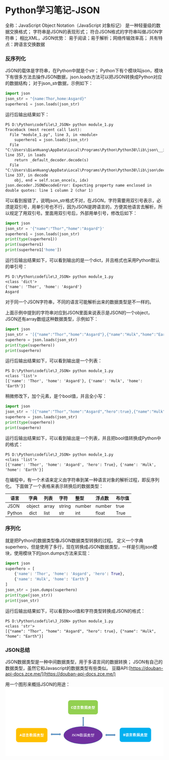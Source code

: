 # Python学习笔记-JSON
全称：JavaScript Object Notation（JavaScript 对象标记）
是一种轻量级的数据交换格式；
字符串是JSON的表现形式；
符合JSON格式的字符串叫做JSON字符串；
相比XML，JSON优势：
易于阅读；易于解析；网络传输效率高；
共有特点：跨语言交换数据

### 反序列化
JSON的载体是字符串，在Python中就是个str；
Python下有个模块叫json，模块下有很多方法去操作JSON数据，json.loads方法可以把JSON转换成Python对应的数据结构；
对于json_str数据，示例如下：
```python
import json
json_str = "{name:Thor,home:Asgard}"
superhero1 = json.loads(json_str)
```
运行后输出结果如下：
```shell
PS D:\Python\codefile\J_JSON> python module_1.py
Traceback (most recent call last):
  File "module_1.py", line 3, in <module>
    superhero1 = json.loads(json_str)
  File "C:\Users\QianHuang\AppData\Local\Programs\Python\Python38\lib\json\__init__.py", line 357, in loads
    return _default_decoder.decode(s)
  File "C:\Users\QianHuang\AppData\Local\Programs\Python\Python38\lib\json\decoder.py", line 337, in decode
    obj, end = self.scan_once(s, idx)
json.decoder.JSONDecodeError: Expecting property name enclosed in double quotes: line 1 column 2 (char 1)
```
可以看到报错了，说明json_str格式不对，在JSON，字符需要用双引号表示，必须是双引号，用单引号也不行，因为JSON是跨语言的，方便其他语言去解析，所以规定了用双引号。里面用双引号后，外部用单引号，修改后如下：
```python
import json
json_str = '{"name":"Thor","home":"Asgard"}'
superhero1 = json.loads(json_str)
print(type(superhero1))
print(superhero1)
print(superhero1['home'])
```
运行后输出结果如下，可以看到输出的是一个dict，并且格式也采用Python默认的单引号：
```shell
PS D:\Python\codefile\J_JSON> python module_1.py
<class 'dict'>
{'name': 'Thor', 'home': 'Asgard'}
Asgard
```
对于同一个JSON字符串，不同的语言可能解析出来的数据类型是不一样的。

上面示例中提到的字符串对应到JSON里面来说表示是JSON的一个object，JSON还有array数组这种数据类型，示例如下：
```python
import json
json_str = '[{"name":"Thor","home":"Asgard"},{"name":"Hulk","home":"Earth"}]'
superhero = json.loads(json_str)
print(type(superhero))
print(superhero)
```
运行后输出结果如下，可以看到输出是一个列表：
```shell
PS D:\Python\codefile\J_JSON> python module_1.py
<class 'list'>
[{'name': 'Thor', 'home': 'Asgard'}, {'name': 'Hulk', 'home': 'Earth'}]
```
稍微修改下，加个元素，是个bool值，并且全小写：
```python
import json
json_str = '[{"name":"Thor","home":"Asgard","hero":true},{"name":"Hulk","home":"Earth"}]'
superhero = json.loads(json_str)
print(type(superhero))
print(superhero)
```
运行后输出结果如下，可以看到输出是一个列表，并且把bool值转换成Python中的格式：
```shell
PS D:\Python\codefile\J_JSON> python module_1.py
<class 'list'>
[{'name': 'Thor', 'home': 'Asgard', 'hero': True}, {'name': 'Hulk', 'home': 'Earth'}]
```
在编程中，有一个术语来定义由字符串到某一种语言对象的解析过程，即反序列化。
下面做了一个表格来表示转换后的数据类型：

语言|字典|列表|字符|整型|浮点数|布尔值
---|:---:|:---|:---|:---|:---|:---
JSON|object|array|string|number|number|true
Python|dict|list|str|int|float|True

### 序列化
就是把Python的数据类型像JSON数据类型转换的过程。
定义一个字典superhero，但是使用了多行，现在转换成JSON数据类型，一样是引用json模块，使用模块下的json.dumps方法来实现：
```python
import json
superhero = [
    {'name': 'Thor', 'home': 'Asgard', 'hero': True},
    {'name': 'Hulk', 'home': 'Earth'}
]
json_str = json.dumps(superhero)
print(type(json_str))
print(json_str)
```
运行后输出结果如下，可以看到bool值和字符类型转换成JSON的格式：
```shell
PS D:\Python\codefile\J_JSON> python module_1.py
<class 'str'>
[{"name": "Thor", "home": "Asgard", "hero": true}, {"name": "Hulk", "home": "Earth"}]    
```
### JSON总结
JSON数据类型是一种中间数据类型，用于多语言间的数据转换；
JSON有自己的数据类型，虽然它和Javascript的数据类型有些类似。
豆瓣API:[https://douban-api-docs.zce.me/](https://douban-api-docs.zce.me/)

用一个图形来概括JSON的用途：
![JSON](JSON.png)
